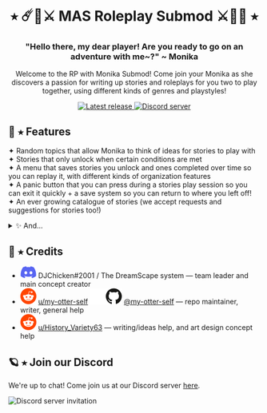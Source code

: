 <h1 align="center">⭑ ☄️🔮⚔️ MAS Roleplay Submod ⚔️💎💫 ⭑</h1>
<h3 align="center">"Hello there, my dear player! Are you ready to go on an adventure with me~?" ~ Monika</h3>
<p align="center">Welcome to the RP with Monika Submod! Come join your Monika as she discovers a passion for writing up stories and roleplays for you two to play together, using different kinds of genres and playstyles!</p>
<p align="center">
  <a href="https://github.com/my-otter-self/otters-MAS-smol-submods/releases/latest">
    <img alt="Latest release" src="https://img.shields.io/github/v/release/my-otter-self/otters-MAS-submods">
  </a>
  <a href="https://discord.gg/Tx23rczN8N">
    <img alt="Discord server" src="https://discordapp.com/api/guilds/957814201311694870/widget.png?style=shield">
  </a>
</p>

## 👑 ⭑ Features

✦ Random topics that allow Monika to think of ideas for stories to play with <br>
✦ Stories that only unlock when certain conditions are met <br>
✦ A menu that saves stories you unlock and ones completed over time so you can replay it, with different kinds of organization features <br>
✦ A panic button that you can press during a stories play session so you can exit it quickly + a save system so you can return to where you left off! <br>
✦ An ever growing catalogue of stories (we accept requests and suggestions for stories too!) <br>
<details><summary>✨ And...</summary> A set of stories that only appear when at low affection, showing Monika's true feelings overtime! </details>

## 🌙 ⭑ Credits

  * ![discord](.github/icons/discord.svg) DJChicken#2001 / The DreamScape system
  — team leader and main concept creator
  * ![reddit](.github/icons/reddit.svg) [u/my-otter-self](https://reddit.com/u/my-otter-self)
  ![github](.github/icons/github-light.svg#gh-dark-mode-only)![github](.github/icons/github-dark.svg#gh-light-mode-only) [@my-otter-self](https://github.com/my-otter-self)
  — repo maintainer, writer, general help
  * ![reddit](.github/icons/reddit.svg) [u/History_Variety63](https://reddit.com/u/History_Variety63)
  — writing/ideas help, and art design concept help

## 🪐 ⭑ Join our Discord

We're up to chat! Come join us at our Discord server [here](https://discord.gg/Tx23rczN8N).

![Discord server invitation](https://discordapp.com/api/guilds/957814201311694870/widget.png?style=banner3)
